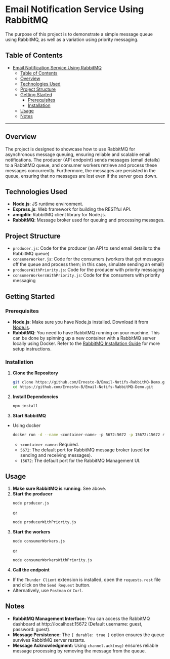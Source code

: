 # Email Notification Service Using RabbitMQ

The purpose of this project is to demonstrate a simple message queue using RabbitMQ, as well as a variation using priority messaging. 

## Table of Contents
- [Email Notification Service Using RabbitMQ](#email-notification-service-using-rabbitmq)
  - [Table of Contents](#table-of-contents)
  - [Overview](#overview)
  - [Technologies Used](#technologies-used)
  - [Project Structure](#project-structure)
  - [Getting Started](#getting-started)
    - [Prerequisites](#prerequisites)
    - [Installation](#installation)
  - [Usage](#usage)
  - [Notes](#notes)

---

## Overview

The project is designed to showcase how to use RabbitMQ for asynchronous message queuing, ensuring reliable and scalable email notifications. The producer (API endpoint) sends messages (email details) to a RabbitMQ queue, and consumer workers retrieve and process these messages concurrently. Furthermore, the messages are persisted in the queue, ensuring that no messages are lost even if the server goes down.

## Technologies Used

- **Node.js**: JS runtime environment.
- **Express.js**: Web framework for building the RESTful API.
- **amqplib**: RabbitMQ client library for Node.js.
- **RabbitMQ**: Message broker used for queuing and processing messages.

## Project Structure
- `producer.js`: Code for the producer (an API to send email details to the RabbitMQ queue)
- `consumerWorker.js`: Code for the consumers (workers that get messages off the queue and process them; in this case, simulate sending an email)
- `producerWithPriority.js`: Code for the producer with priority messaging
- `consumerWorkersWithPriority.js`: Code for the consumers with priority messaging


## Getting Started

### Prerequisites

- **Node.js**: Make sure you have Node.js installed. Download it from [Node.js](https://nodejs.org/).
- **RabbitMQ**: You need to have RabbitMQ running on your machine. This can be done by spinning up a new container with a RabbitMQ server locally using Docker. Refer to the [RabbitMQ Installation Guide](https://www.rabbitmq.com/download.html) for more setup instructions.

### Installation

1. **Clone the Repository**
   ```bash
   git clone https://github.com/Ernesto-B/Email-Notifs-RabbitMQ-Demo.git
   cd https://github.com/Ernesto-B/Email-Notifs-RabbitMQ-Demo.git
    ```
2. **Install Dependencies**
    ```bash
    npm install
    ```
3. **Start RabbitMQ**
- Using docker
    ```bash
    docker run -d --name <container-name> -p 5672:5672 -p 15672:15672 rabbitmq:management
    ```
    - `<container-name>`: Required.
    - `5672`: The default port for RabbitMQ message broker (used for sending and receiving messages).
    - `15672`: The default port for the RabbitMQ Management UI.
## Usage
1. **Make sure RabbitMQ is running**. See above.
2. **Start the producer**
    ```bash
    node producer.js
    ```
    or
    ```bash
    node producerWithPriority.js
    ```
3. **Start the workers**
    ```bash
    node consumerWorkers.js
    ```
    or 
    ```bash
    node consumerWorkersWithPriority.js
    ```
4. **Call the endpoint**
- If the `Thunder Client` extension is installed, open the `requests.rest` file and click on the `Send Request` button.
- Alternatively, use `Postman` or `Curl`.

## Notes
- **RabbitMQ Management Interface:** You can access the RabbitMQ dashboard at http://localhost:15672 (Default username: guest, password: guest).
- **Message Persistence:** The `{ durable: true }` option ensures the queue survives RabbitMQ server restarts.
- **Message Acknowledgment:** Using `channel.ack(msg)` ensures reliable message processing by removing the message from the queue.